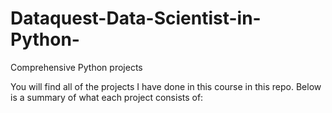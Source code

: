 # Dataquest-Data-Scientist-in-Python-
Comprehensive Python projects

You will find all of the projects I have done in this course in this repo. Below is a summary of what each project consists of: 


